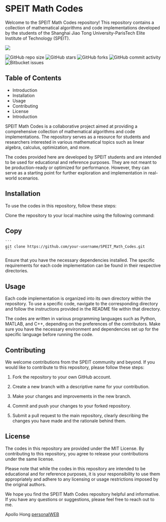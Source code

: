 # SPEIT Math Codes
Welcome to the SPEIT Math Codes repository! This repository contains a collection of mathematical algorithms and code implementations developed by the students of the Shanghai Jiao Tong University-ParisTech Elite Institute of Technology (SPEIT).

![](https://komarev.com/ghpvc/?username=apollohong&color=red)


![GitHub repo size](https://img.shields.io/github/repo-size/apollohong/SPEIT_Math_Codes?style=for-the-badge)
![GitHub stars](https://img.shields.io/github/stars/apollohong/SPEIT_Math_Codes?style=for-the-badge)
![GitHub forks](https://img.shields.io/github/forks/apollohong/SPEIT_Math_Codes?style=for-the-badge)
![GitHub commit activity](https://img.shields.io/github/commit-activity/m/apollohong/SPEIT_Math_Codes?style=for-the-badge)
![Bitbucket  issues](https://img.shields.io/github/issues-closed/apollohong/SPEIT_Math_Codes?style=for-the-badge)

## Table of Contents
-  Introduction
-  Installation
-  Usage
-  Contributing
-  License
-  Introduction


SPEIT Math Codes is a collaborative project aimed at providing a comprehensive collection of mathematical algorithms and code implementations. The repository serves as a resource for students and researchers interested in various mathematical topics such as linear algebra, calculus, optimization, and more.

The codes provided here are developed by SPEIT students and are intended to be used for educational and reference purposes. They are not meant to be production-ready or optimized for performance. However, they can serve as a starting point for further exploration and implementation in real-world scenarios.

## Installation
To use the codes in this repository, follow these steps:

Clone the repository to your local machine using the following command:

## Copy
    ```
    git clone https://github.com/your-username/SPEIT_Math_Codes.git
    ```

Ensure that you have the necessary dependencies installed. The specific requirements for each code implementation can be found in their respective directories.

## Usage
Each code implementation is organized into its own directory within the repository. To use a specific code, navigate to the corresponding directory and follow the instructions provided in the README file within that directory.

The codes are written in various programming languages such as Python, MATLAB, and C++, depending on the preferences of the contributors. Make sure you have the necessary environment and dependencies set up for the specific language before running the code.

## Contributing
We welcome contributions from the SPEIT community and beyond. If you would like to contribute to this repository, please follow these steps:
1. Fork the repository to your own GitHub account.

2. Create a new branch with a descriptive name for your contribution.

3. Make your changes and improvements in the new branch.

4. Commit and push your changes to your forked repository.

5. Submit a pull request to the main repository, clearly describing the changes you have made and the rationale behind them.

## License
The codes in this repository are provided under the MIT License. By contributing to this repository, you agree to release your contributions under the same license.

Please note that while the codes in this repository are intended to be educational and for reference purposes, it is your responsibility to use them appropriately and adhere to any licensing or usage restrictions imposed by the original authors.

We hope you find the SPEIT Math Codes repository helpful and informative. If you have any questions or suggestions, please feel free to reach out to me.


Apollo Hong [personalWEB](apollohong.github.io)
